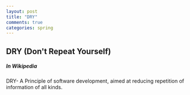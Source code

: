 ```yaml
---
layout: post
title: "DRY"
comments: true
categories: spring
---
```


## DRY (Don't Repeat Yourself)

##### In Wikipedia
DRY- A Principle of software development, aimed at reducing repetition of information of all kinds.


